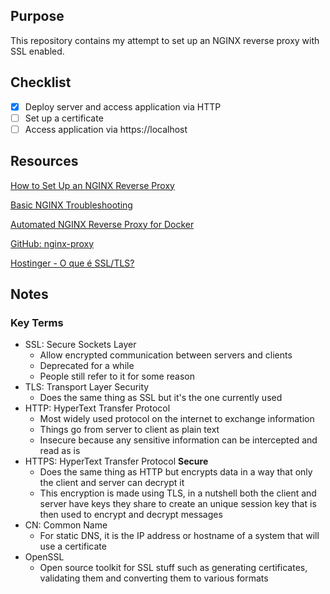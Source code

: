 ## Purpose

This repository contains my attempt to set up an NGINX reverse proxy with SSL enabled.

## Checklist
- [X] Deploy server and access application via HTTP
- [ ] Set up a certificate
- [ ] Access application via https://localhost

## Resources

[How to Set Up an NGINX Reverse Proxy](https://www.youtube.com/watch?v=B62QSbPhh1s&ab_channel=Linode)

[Basic NGINX Troubleshooting](https://docs.rackspace.com/support/how-to/basic-nginx-troubleshooting/)

[Automated NGINX Reverse Proxy for Docker](http://jasonwilder.com/blog/2014/03/25/automated-nginx-reverse-proxy-for-docker/)

[GitHub: nginx-proxy](https://github.com/nginx-proxy/nginx-proxy)

[Hostinger - O que é SSL/TLS?](https://www.hostinger.com.br/tutoriais/o-que-e-ssl-tls-https)


## Notes

### Key Terms
- SSL: Secure Sockets Layer
  - Allow encrypted communication between servers and clients
  - Deprecated for a while
  - People still refer to it for some reason
- TLS: Transport Layer Security
  - Does the same thing as SSL but it's the one currently used
- HTTP: HyperText Transfer Protocol
  - Most widely used protocol on the internet to exchange information
  - Things go from server to client as plain text
  - Insecure because any sensitive information can be intercepted and read as is
- HTTPS: HyperText Transfer Protocol **Secure**
  - Does the same thing as HTTP but encrypts data in a way that only the client and server can decrypt it
  - This encryption is made using TLS, in a nutshell both the client and server have keys they share to create an unique session key that is then used to encrypt and decrypt messages
- CN: Common Name
  - For static DNS, it is the IP address or hostname of a system that will use a certificate
- OpenSSL
  - Open source toolkit for SSL stuff such as generating certificates, validating them and converting them to various formats